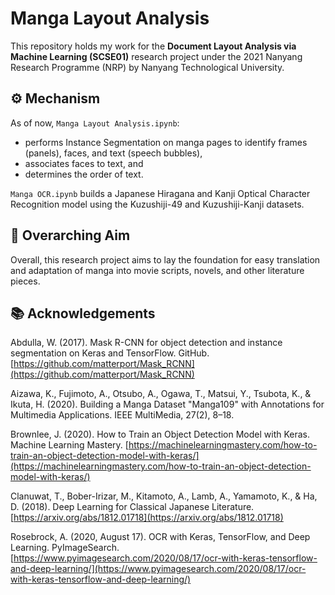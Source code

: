 # Manga Layout Analysis
This repository holds my work for the **Document Layout Analysis via Machine Learning (SCSE01)** research project under the 2021 Nanyang Research Programme (NRP) by Nanyang Technological University.

## ⚙️ Mechanism
As of now, `Manga Layout Analysis.ipynb`:
- performs Instance Segmentation on manga pages to identify frames (panels), faces, and text (speech bubbles),
- associates faces to text, and
- determines the order of text.

`Manga OCR.ipynb` builds a Japanese Hiragana and Kanji Optical Character Recognition model using the Kuzushiji-49 and Kuzushiji-Kanji datasets.

## 🎯 Overarching Aim
Overall, this research project aims to lay the foundation for easy translation and adaptation of manga into movie scripts, novels, and other literature pieces.

## 📚 Acknowledgements
Abdulla, W. (2017). Mask R-CNN for object detection and instance segmentation on Keras and TensorFlow. GitHub. [https://github.com/matterport/Mask_RCNN](https://github.com/matterport/Mask_RCNN)

Aizawa, K., Fujimoto, A., Otsubo, A., Ogawa, T., Matsui, Y., Tsubota, K., & Ikuta, H. (2020). Building a Manga Dataset "Manga109" with Annotations for Multimedia Applications. IEEE MultiMedia, 27(2), 8–18.

Brownlee, J. (2020). How to Train an Object Detection Model with Keras. Machine Learning Mastery. [https://machinelearningmastery.com/how-to-train-an-object-detection-model-with-keras/](https://machinelearningmastery.com/how-to-train-an-object-detection-model-with-keras/)

Clanuwat, T., Bober-Irizar, M., Kitamoto, A., Lamb, A., Yamamoto, K., & Ha, D. (2018). Deep Learning for Classical Japanese Literature. [https://arxiv.org/abs/1812.01718](https://arxiv.org/abs/1812.01718)

Rosebrock, A. (2020, August 17). OCR with Keras, TensorFlow, and Deep Learning. PyImageSearch. [https://www.pyimagesearch.com/2020/08/17/ocr-with-keras-tensorflow-and-deep-learning/](https://www.pyimagesearch.com/2020/08/17/ocr-with-keras-tensorflow-and-deep-learning/)